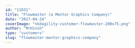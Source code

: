 ```yaml
---
id: "11831"
title: "Flowmaster (a Mentor Graphics Company)"
date: "2017-04-24"
coverImage: "nkdagility-customer-flowmaster-200x75.png"
author: "MrHinsh"
type: "customers"
slug: "flowmaster-mentor-graphics-company"
---
```

